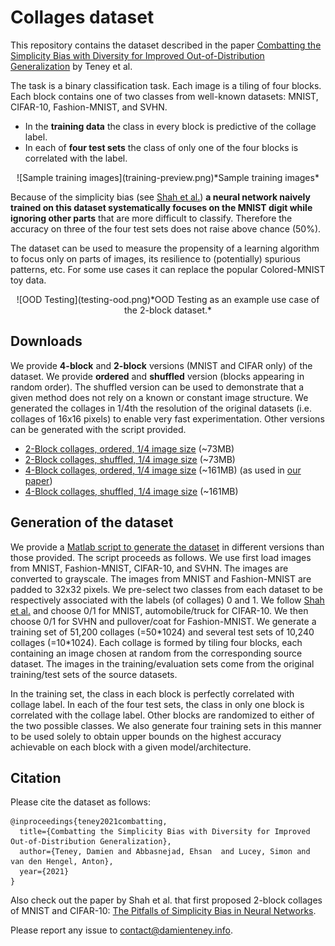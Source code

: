 # Collages dataset
This repository contains the dataset described in the paper
[Combatting the Simplicity Bias with Diversity for Improved Out-of-Distribution Generalization](https://arxiv.org/abs/????.?????) by Teney et al.

The task is a binary classification task. Each image is a tiling of four blocks. Each block contains one of two classes from well-known datasets: MNIST, CIFAR-10, Fashion-MNIST, and SVHN.
- In the **training data** the class in every block is predictive of the collage label.
- In each of **four test sets** the class of only one of the four blocks is correlated with the label.

<p align="center">
![Sample training images](training-preview.png)*Sample training images*
</p>

Because of the simplicity bias (see [Shah et al.](https://arxiv.org/abs/2006.07710)) **a neural network naively trained on this dataset systematically focuses on the MNIST digit while ignoring other parts** that are more difficult to classify. Therefore the accuracy on three of the four test sets does not raise above chance (50%).

The dataset can be used to measure the propensity of a learning algorithm to focus only on parts of images, its resilience to (potentially) spurious patterns, etc.
For some use cases it can replace the popular Colored-MNIST toy data.

<p align="center">
![OOD Testing](testing-ood.png)*OOD Testing as an example use case of the 2-block dataset.*
</p>

## Downloads
We provide **4-block** and **2-block** versions (MNIST and CIFAR only) of the dataset.
We provide **ordered** and **shuffled** version (blocks appearing in random order). The shuffled version can be used to demonstrate that a given method does not rely on a known or constant image structure.
We generated the collages in 1/4th the resolution of the original datasets (i.e. collages of 16x16 pixels) to enable very fast experimentation.
Other versions can be generated with the script provided.

- [2-Block collages, ordered, 1/4 image size](data/collages-2blocks-randomOrder0-downsampling2.zip) (~73MB)
- [2-Block collages, shuffled, 1/4 image size](data/collages-2blocks-randomOrder1-downsampling2.zip) (~73MB)
- [4-Block collages, ordered, 1/4 image size](data/collages-4blocks-randomOrder0-downsampling2.zip) (~161MB) (as used in [our paper](https://arxiv.org/abs/????.?????))
- [4-Block collages, shuffled, 1/4 image size](data/collages-4blocks-randomOrder1-downsampling2.zip) (~161MB)

## Generation of the dataset
We provide a [Matlab script to generate the dataset](code/generateCollages.m) in different versions than those provided. The script proceeds as follows.
We use first load images from MNIST, Fashion-MNIST, CIFAR-10, and SVHN.
The images are converted to grayscale. The images from MNIST and Fashion-MNIST are padded to 32x32 pixels.
We pre-select two classes from each dataset to be respectively associated with the labels (of collages) 0 and 1.
We follow [Shah et al.](https://arxiv.org/abs/2006.07710) and choose 0/1 for MNIST, automobile/truck for CIFAR-10. We then choose 0/1 for SVHN and pullover/coat for Fashion-MNIST.
We generate a training set of 51,200 collages (=50\*1024) and several test sets of 10,240 collages (=10\*1024).
Each collage is formed by tiling four blocks, each containing an image chosen at random from the corresponding source dataset.
The images in the training/evaluation sets come from the original training/test sets of the source datasets.

In the training set, the class in each block is perfectly correlated with collage label.
In each of the four test sets, the class in only one block is correlated with the collage label. Other blocks are randomized to either of the two possible classes.
We also generate four training sets in this manner to be used solely to obtain upper bounds on the highest accuracy achievable on each block with a given model/architecture.

## Citation
Please cite the dataset as follows:
```
@inproceedings{teney2021combatting,
  title={Combatting the Simplicity Bias with Diversity for Improved Out-of-Distribution Generalization},
  author={Teney, Damien and Abbasnejad, Ehsan  and Lucey, Simon and van den Hengel, Anton},
  year={2021}
}
```
Also check out the paper by Shah et al. that first proposed 2-block collages of MNIST and CIFAR-10:
[The Pitfalls of Simplicity Bias in Neural Networks](https://arxiv.org/abs/2006.07710).

Please report any issue to [contact@damienteney.info](mailto:contact@damienteney.info).

